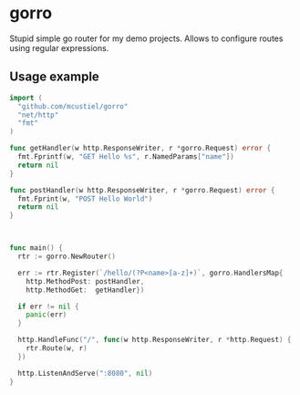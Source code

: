 # gorro
Stupid simple go router for my demo projects. Allows to configure routes using regular expressions.

## Usage example

```go
import (
  "github.com/mcustiel/gorro"
  "net/http"
  "fmt"
)

func getHandler(w http.ResponseWriter, r *gorro.Request) error {
  fmt.Fprintf(w, "GET Hello %s", r.NamedParams["name"])
  return nil
}

func postHandler(w http.ResponseWriter, r *gorro.Request) error {
  fmt.Fprint(w, "POST Hello World")
  return nil
}



func main() {
  rtr := gorro.NewRouter()

  err := rtr.Register(`/hello/(?P<name>[a-z]+)`, gorro.HandlersMap{
    http.MethodPost: postHandler,
    http.MethodGet:  getHandler})

  if err != nil {
    panic(err)
  }

  http.HandleFunc("/", func(w http.ResponseWriter, r *http.Request) {
    rtr.Route(w, r)
  })

  http.ListenAndServe(":8080", nil)
}
```
